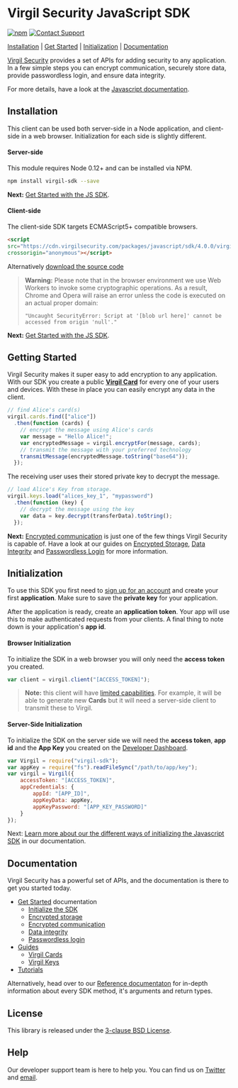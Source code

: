# Virgil Security JavaScript SDK
[![npm](https://img.shields.io/npm/v/virgil-sdk.svg)](npmjs)
[![Contact Support](https://img.shields.io/badge/contact-support-yellow.svg)][support]

[Installation](#installation) | [Get Started](#get-started) | [Initialization](#initialization) | [Documentation](#documentation)

[Virgil Security](https://virgilsecurity.com) provides a set of APIs for adding security to any application. In a few simple steps you can encrypt communication, securely store data, provide passwordless login, and ensure data integrity.

For more details, have a look at the [Javascript documentation](js_getstarted).

## Installation

This client can be used both server-side in a Node application, and client-side in a web browser. Initialization for each side is slightly different.

#### Server-side

This module requires Node 0.12+ and can be installed via NPM.

```sh
npm install virgil-sdk --save
```

__Next:__ [Get Started with the JS SDK](js_getstarted).

#### Client-side

The client-side SDK targets ECMAScript5+ compatible browsers.

```html
<script
src="https://cdn.virgilsecurity.com/packages/javascript/sdk/4.0.0/virgil-sdk.min.js"
crossorigin="anonymous"></script>
```

Alternatively [download the source code](https://github.com/VirgilSecurity/virgil-sdk-javascript/releases)

> __Warning:__
> Please note that in the browser environment we use Web Workers
to invoke some cryptographic operations. As a result, Chrome and Opera will raise an error unless the code is executed on an actual proper domain:
>
> `"Uncaught SecurityError: Script at '[blob url here]' cannot be accessed from origin 'null'."`

__Next:__ [Get Started with the JS SDK](js_getstarted).

## Getting Started

Virgil Security makes it super easy to add encryption to any application. With our SDK you create a public [__Virgil Card__](#link_to_virgil_cards_guide) for every one of your users and devices. With these in place you can easily encrypt any data in the client.

```js
// find Alice's card(s)
virgil.cards.find(["alice"])
  .then(function (cards) {
    // encrypt the message using Alice's cards
    var message = "Hello Alice!";
    var encryptedMessage = virgil.encryptFor(message, cards);
    // transmit the message with your preferred technology
    transmitMessage(encryptedMessage.toString("base64"));
  });
```

The receiving user uses their stored private key to decrypt the message.


```js
// load Alice's Key from storage.
virgil.keys.load("alices_key_1", "mypassword")
  .then(function (key) {
    // decrypt the message using the key
    var data = key.decrypt(transferData).toString();
  });
```

__Next:__ [Encrypted communication](js_getstarted_encryption) is just one of the few things Virgil Security is capable of. Have a look at our guides on  [Encrypted Storage](js_getstarted_storage), [Data Integrity](js_getstarted_data_integrity) and [Passwordless Login](js_getstarted_passwordless_login) for more information.


## Initialization

To use this SDK you first need to [sign up for an account](https://developer.virgilsecurity.com/account/signup) and create your first __application__. Make sure to save the __private key__ for your application.

After the application is ready, create an __application token__. Your app will use this to make authenticated requests from your clients. A final thing to note down is your application's __app id__.

#### Browser Initialization

To initialize the SDK in a web browser you will only need the __access token__ you created.

```js
var client = virgil.client("[ACCESS_TOKEN]");
```

> __Note:__ this client will have [limited capabilities](#guide_on_client_access_permissions). For example, it will be able to generate new __Cards__ but it will need a server-side client to transmit these to Virgil.

#### Server-Side Initialization

To initialize the SDK on the server side we will need the __access token__, __app id__ and the __App Key__ you created on the [Developer Dashboard](#link_to_dashboard).

```javascript
var Virgil = require("virgil-sdk");
var appKey = require("fs").readFileSync("/path/to/app/key");
var virgil = Virgil({
    accessToken: "[ACCESS_TOKEN]",
    appCredentials: {
        appId: "[APP_ID]",
        appKeyData: appKey,
        appKeyPassword: "[APP_KEY_PASSWORD]"
    }
});
```

Next: [Learn more about our the different ways of initializing the Javascript SDK](js_guide_initialization) in our documentation.

## Documentation

Virgil Security has a powerful set of APIs, and the documentation is there to get you started today.

* [Get Started](#get_started_root) documentation
  * [Initialize the SDK](#initialize_root)
  * [Encrypted storage](#encrypted_storage)
  * [Encrypted communication](#encrypted_comms)
  * [Data integrity](#data_integrity)
  * [Passwordless login](#passwordless_login)
* [Guides](#guides_link)
  * [Virgil Cards](#guide_cards)
  * [Virgil Keys](#guide_keys)
* [Tutorials](#tutorials_link)

Alternatively, head over to our [Reference documentaton](#reference_docs) for in-depth information about every SDK method, it's arguments and return types.

## License

This library is released under the [3-clause BSD License](LICENSE).

## Help

Our developer support team is here to help you. You can find us on [Twitter](https://twitter.com/virgilsecurity) and [email](support).

[support]: mailto:support@virgilsecurity.com
[js_getstarted]: https://virgilsecurity.com/docs/js/get_started
[js_getstarted_encryption]: https://virgilsecurity.com/docs/js/encryption
[js_getstarted_storage]: https://virgilsecurity.com/docs/js/storage
[js_getstarted_data_integrity]: https://virgilsecurity.com/docs/js/data_integrity
[js_getstarted_passwordless_login]: https://virgilsecurity.com/docs/js/passwordless_login
[js_guide_initialization]: https://virgilsecurity.com/docs/js/guides/initialization
[npmjs]: https://www.npmjs.com/package/virgil-sdk
